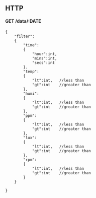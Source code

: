 ## HTTP
#### GET /data/:DATE 

    {
	    "filter":
	    {
			"time":
			{
				"hour":int,
				"mins":int,
				"secs":int
			}.
			"temp":
			{
				"lt":int,	//less than
				"gt":int	//greater than
			},
			"humi":
			{
				"lt":int,	//less than
				"gt":int	//greater than
			},
			"ppm":
			{
				"lt":int,	//less than
				"gt":int	//greater than
			},
			"lux":
			{
				"lt":int,	//less than
				"gt":int	//greater than
			},
			"rpm":
			{
				"lt":int,	//less than
				"gt":int	//greater than
			}
		}

    }
